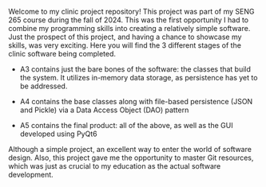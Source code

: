 Welcome to my clinic project repository!
This project was part of my SENG 265 course during the fall of 2024.
This was the first opportunity I had to combine my programming skills into creating a relatively simple software.
Just the prospect of this project, and having a chance to showcase my skills, was very exciting.
Here you will find the 3 different stages of the clinic software being completed.

- A3 contains just the bare bones of the software: the classes that build the system. It utilizes in-memory data storage, as persistence has yet to be addressed.

- A4 contains the base classes along with file-based persistence (JSON and Pickle) via a Data Access Object (DAO) pattern

- A5 contains the final product: all of the above, as well as the GUI developed using PyQt6

Although a simple project, an excellent way to enter the world of software design. Also, this project gave me the opportunity to master Git resources, which was just as crucial to my education as the actual software development.

